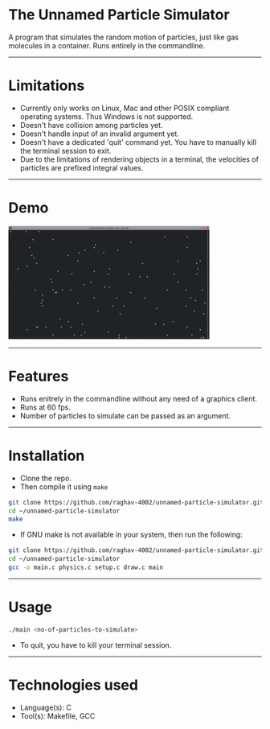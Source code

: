 # The Unnamed Particle Simulator
A program that simulates the random motion of particles, just like gas molecules
in a container.
Runs entirely in the commandline.

---
# Limitations
- Currently only works on Linux, Mac and other POSIX compliant operating systems. Thus Windows is not supported.
- Doesn't have collision among particles yet.
- Doesn't handle input of an invalid argument yet.
- Doesn't have a dedicated 'quit' command yet. You have to manually kill the terminal session to exit.
- Due to the limitations of rendering objects in a terminal, the velocities of particles are prefixed integral values.

---
# Demo

![Demo](assets/demo.gif)

---
# Features
- Runs enitrely in the commandline without any need of a graphics client.
- Runs at 60 fps.
- Number of particles to simulate can be passed as an argument.

---
# Installation
- Clone the repo.
- Then compile it using `make`

```bash
git clone https://github.com/raghav-4002/unnamed-particle-simulator.git ~/unnamed-particle-simulator
cd ~/unnamed-particle-simulator
make
```

- If GNU make is not available in your system, then run the following:

```bash
git clone https://github.com/raghav-4002/unnamed-particle-simulator.git ~/unnamed-particle-simulator
cd ~/unnamed-particle-simulator
gcc -o main.c physics.c setup.c draw.c main
```

---
# Usage
```bash
./main <no-of-particles-to-simulate>
```

- To quit, you have to kill your terminal session.

---
# Technologies used
- Language(s): C
- Tool(s): Makefile, GCC